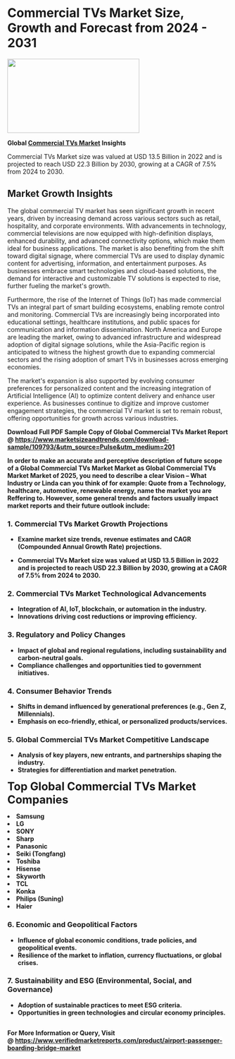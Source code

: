 <H1>Commercial TVs Market Size, Growth and Forecast from 2024 - 2031</H1><img class="aligncenter size-medium wp-image-584254" src="https://thirdeyenews.in/wp-content/uploads/2024/09/Global-Market-Research-300x168.jpeg" alt="" width="300" height="168" /><p><strong>Global&nbsp;<a href="https://www.marketsizeandtrends.com/download-sample/109793/&amp;utm_source=Pulse&amp;utm_medium=201">Commercial TVs Market</a> Insights</strong></p><p>Commercial TVs Market size was valued at USD 13.5 Billion in 2022 and is projected to reach USD 22.3 Billion by 2030, growing at a CAGR of 7.5% from 2024 to 2030.</p><p><h2>Market Growth Insights</h2> <p>The global commercial TV market has seen significant growth in recent years, driven by increasing demand across various sectors such as retail, hospitality, and corporate environments. With advancements in technology, commercial televisions are now equipped with high-definition displays, enhanced durability, and advanced connectivity options, which make them ideal for business applications. The market is also benefiting from the shift toward digital signage, where commercial TVs are used to display dynamic content for advertising, information, and entertainment purposes. As businesses embrace smart technologies and cloud-based solutions, the demand for interactive and customizable TV solutions is expected to rise, further fueling the market's growth.</p> <p><strong></strong></p> <p>Furthermore, the rise of the Internet of Things (IoT) has made commercial TVs an integral part of smart building ecosystems, enabling remote control and monitoring. Commercial TVs are increasingly being incorporated into educational settings, healthcare institutions, and public spaces for communication and information dissemination. North America and Europe are leading the market, owing to advanced infrastructure and widespread adoption of digital signage solutions, while the Asia-Pacific region is anticipated to witness the highest growth due to expanding commercial sectors and the rising adoption of smart TVs in businesses across emerging economies.</p> <p>The market's expansion is also supported by evolving consumer preferences for personalized content and the increasing integration of Artificial Intelligence (AI) to optimize content delivery and enhance user experience. As businesses continue to digitize and improve customer engagement strategies, the commercial TV market is set to remain robust, offering opportunities for growth across various industries.</p> <p><strong></p><p><span class=""><strong>Download Full PDF Sample Copy of Global Commercial TVs Market Report</strong> @ <a href="https://www.marketsizeandtrends.com/download-sample/109793/&amp;utm_source=Pulse&amp;utm_medium=201" target="_blank">https://www.marketsizeandtrends.com/download-sample/109793/&amp;utm_source=Pulse&amp;utm_medium=201</a></span></p><p>In order to make an accurate and perceptive description of future scope of a Global&nbsp;Commercial TVs Market Market as Global&nbsp;Commercial TVs Market Market of 2025, you need to describe a clear Vision &ndash; What Industry or Linda can you think of for example: Quote from a Technology, healthcare, automotive, renewable energy, name the market you are Reffering to. However, some general trends and factors usually impact market reports and their future outlook include:</p><h3>1.&nbsp;<strong>Commercial TVs Market Growth Projections</strong></h3><ul><li>Examine market size trends, revenue estimates and CAGR (Compounded Annual Growth Rate) projections.</li><li><p>Commercial TVs Market size was valued at USD 13.5 Billion in 2022 and is projected to reach USD 22.3 Billion by 2030, growing at a CAGR of 7.5% from 2024 to 2030.</p></li></ul><h3>2.&nbsp;<strong>Commercial TVs Market Technological Advancements</strong></h3><ul><li>Integration of AI, IoT, blockchain, or automation in the industry.</li><li>Innovations driving cost reductions or improving efficiency.</li></ul><h3>3.&nbsp;<strong>Regulatory and Policy Changes</strong></h3><ul><li>Impact of global and regional regulations, including sustainability and carbon-neutral goals.</li><li>Compliance challenges and opportunities tied to government initiatives.</li></ul><h3>4.&nbsp;<strong>Consumer Behavior Trends</strong></h3><ul><li>Shifts in demand influenced by generational preferences (e.g., Gen Z, Millennials).</li><li>Emphasis on eco-friendly, ethical, or personalized products/services.</li></ul><h3>5.&nbsp;<strong>Global Commercial TVs Market Competitive Landscape</strong></h3><ul><li>Analysis of key players, new entrants, and partnerships shaping the industry.</li><li>Strategies for differentiation and market penetration.</li></ul><p data-pm-slice="1 1 []"><span style="color: inherit; font-family: inherit; font-size: 25px;">Top Global Commercial TVs Market Companies</span></p><div class="" data-test-id=""><p><li>Samsung</li><li> LG</li><li> SONY</li><li> Sharp</li><li> Panasonic</li><li> Seiki (Tongfang)</li><li> Toshiba</li><li> Hisense</li><li> Skyworth</li><li> TCL</li><li> Konka</li><li> Philips (Suning)</li><li> Haier</li></p></div><h3>6.&nbsp;<strong>Economic and Geopolitical Factors</strong></h3><ul><li>Influence of global economic conditions, trade policies, and geopolitical events.</li><li>Resilience of the market to inflation, currency fluctuations, or global crises.</li></ul><h3>7.&nbsp;<strong>Sustainability and ESG (Environmental, Social, and Governance)</strong></h3><ul><li>Adoption of sustainable practices to meet ESG criteria.</li><li>Opportunities in green technologies and circular economy principles.</li></ul><h2><strong style="font-size: 14px;">For More Information or Query, Visit @&nbsp;</strong><a style="background-color: #ffffff; font-size: 14px;" href="https://www.marketsizeandtrends.com/report/commercial-tvs-market/" target="_blank">https://www.verifiedmarketreports.com/product/airport-passenger-boarding-bridge-market</a></h2>
